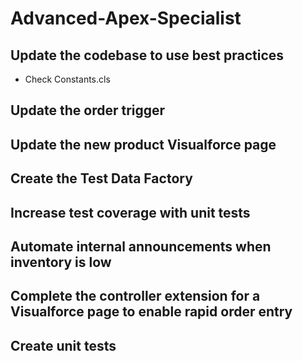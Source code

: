 # Advanced-Apex-Specialist

## Update the codebase to use best practices
- Check Constants.cls

## Update the order trigger

## Update the new product Visualforce page

## Create the Test Data Factory

## Increase test coverage with unit tests

## Automate internal announcements when inventory is low

## Complete the controller extension for a Visualforce page to enable rapid order entry

## Create unit tests

